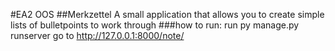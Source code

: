 #EA2 OOS
##Merkzettel
A small application that allows you to create simple lists of bulletpoints to work through
###how to run: 
run py manage.py runserver
go to http://127.0.0.1:8000/note/